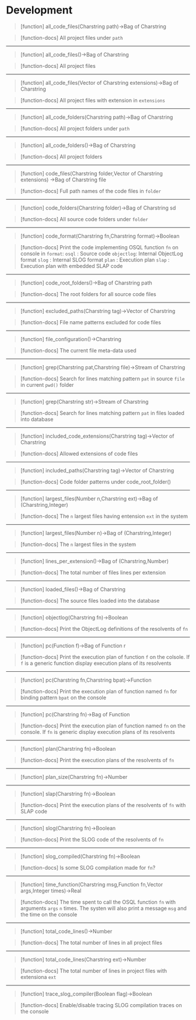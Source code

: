 # Development

> [function]
> all_code_files(Charstring path)->Bag of Charstring

> [function-docs]
> All project files under `path` 



___

> [function]
> all_code_files()->Bag of Charstring

> [function-docs]
> All project files 



___

> [function]
> all_code_files(Vector of Charstring extensions)->Bag of Charstring

> [function-docs]
> All project files with extension in `extensions` 



___

> [function]
> all_code_folders(Charstring path)->Bag of Charstring

> [function-docs]
> All project folders under `path` 



___

> [function]
> all_code_folders()->Bag of Charstring

> [function-docs]
> All project folders 



___

> [function]
> code_files(Charstring folder,Vector of Charstring extensions)
          ->Bag of Charstring file

> [function-docs]
> Full path names of the code files in `folder` 



___

> [function]
> code_folders(Charstring folder)->Bag of Charstring sd

> [function-docs]
> All source code folders under `folder` 



___

> [function]
> code_format(Charstring fn,Charstring format)->Boolean

> [function-docs]
> Print the code implementing OSQL function `fn` on console in `format`:
>      `osql`     : Source code
>      `objectlog`: Internal ObjectLog format
>      `slog`     : Internal SLOG format
>      `plan`     : Execution plan
>      `slap`     : Execution plan with embedded SLAP code 



___

> [function]
> code_root_folders()->Bag of Charstring path

> [function-docs]
> The root folders for all source code files 



___

> [function]
> excluded_paths(Charstring tag)->Vector of Charstring

> [function-docs]
> File name patterns excluded for code files 



___

> [function]
> file_configuration()->Charstring

> [function-docs]
> The current file meta-data used 



___

> [function]
> grep(Charstring pat,Charstring file)->Stream of Charstring

> [function-docs]
> Search for lines matching pattern `pat` in source `file` 
>      in current `pwd()` folder 



___

> [function]
> grep(Charstring str)->Stream of Charstring

> [function-docs]
> Search for lines matching pattern `pat` in files loaded into database 



___

> [function]
> included_code_extensions(Charstring tag)->Vector of Charstring

> [function-docs]
> Allowed extensions of code files 



___

> [function]
> included_paths(Charstring tag)->Vector of Charstring

> [function-docs]
> Code folder patterns under code_root_folder() 



___

> [function]
> largest_files(Number n,Charstring ext)->Bag of (Charstring,Integer)

> [function-docs]
> The `n` largest files having entension `ext` in the system 



___

> [function]
> largest_files(Number n)->Bag of (Charstring,Integer)

> [function-docs]
> The `n` largest files in the system 



___

> [function]
> lines_per_extension()->Bag of (Charstring,Number)

> [function-docs]
> The total number of files lines per extension 



___

> [function]
> loaded_files()->Bag of Charstring

> [function-docs]
> The source files loaded into the database  



___

> [function]
> objectlog(Charstring fn)->Boolean

> [function-docs]
> Print the ObjectLog definitions of the resolvents of `fn` 



___

> [function]
> pc(Function f)->Bag of Function r

> [function-docs]
> Print the execution plan of function `f` on the colsole. 
>      If `f` is a generic function display execution plans of its resolvents 



___

> [function]
> pc(Charstring fn,Charstring bpat)->Function

> [function-docs]
> Print the execution plan of function named `fn` 
>      for binding pattern `bpat` on the console 



___

> [function]
> pc(Charstring fn)->Bag of Function

> [function-docs]
> Print the execution plan of function named `fn` on the console.
>      If `fn` is generic display execution plans of its resolvents 



___

> [function]
> plan(Charstring fn)->Boolean

> [function-docs]
> Print the execution plans of the resolvents of `fn` 



___

> [function]
> plan_size(Charstring fn)->Number



___

> [function]
> slap(Charstring fn)->Boolean

> [function-docs]
> Print the execution plans of the resolvents of `fn` with SLAP code 



___

> [function]
> slog(Charstring fn)->Boolean

> [function-docs]
> Print the SLOG code of the resolvents of `fn` 



___

> [function]
> slog_compiled(Charstring fn)->Boolean

> [function-docs]
> Is some SLOG compilation made for `fn`? 



___

> [function]
> time_function(Charstring msg,Function fn,Vector args,Integer times)->Real

> [function-docs]
> The time spent to call the OSQL function `fn` with arguments `args`
>      `n` times. 
>      The systen will also print a message `msg` and the time on the console 



___

> [function]
> total_code_lines()->Number

> [function-docs]
> The total number of lines in all project files 



___

> [function]
> total_code_lines(Charstring ext)->Number

> [function-docs]
> The total number of lines in project files with extensiona `ext` 



___

> [function]
> trace_slog_compiler(Boolean flag)->Boolean

> [function-docs]
> Enable/disable tracing SLOG compilation traces on the console 


